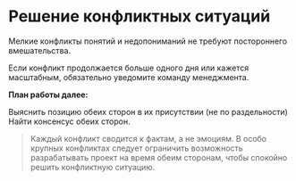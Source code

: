 # Решение конфликтных ситуаций

Мелкие конфликты понятий и недопониманий не требуют постороннего вмешательства.

Если конфликт продолжается больше одного дня или кажется масштабным, обязательно уведомите команду менеджмента.

**План работы далее:**

Выяснить позицию обеих сторон в их присутствии (не по раздельности) 
Найти консенсус обеих сторон.

> Каждый конфликт сводится к фактам, а не эмоциям. 
В особо крупных конфликтах следует ограничить возможность разрабатывать проект на время обеим сторонам, чтобы спокойно решить конфликтную ситуацию.
